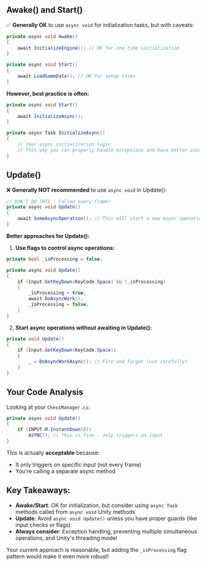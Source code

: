 
## **Awake() and Start()**

✅ **Generally OK** to use `async void` for initialization tasks, but with caveats:

```csharp
private async void Awake()
{
    await InitializeEngine(); // OK for one-time initialization
}

private async void Start() 
{
    await LoadGameData(); // OK for setup tasks
}
```

**However, best practice is often:**

```csharp
private async void Start()
{
    await InitializeAsync();
}

private async Task InitializeAsync()
{
    // Your async initialization logic
    // This way you can properly handle exceptions and have better control
}
```

## **Update()**

❌ **Generally NOT recommended** to use `async void` in Update():

```csharp
// DON'T DO THIS - Called every frame!
private async void Update()
{
    await SomeAsyncOperation(); // This will start a new async operation every frame!
}
```

**Better approaches for Update():**

1. **Use flags to control async operations:**

```csharp
private bool _isProcessing = false;

private async void Update()
{
    if (Input.GetKeyDown(KeyCode.Space) && !_isProcessing)
    {
        _isProcessing = true;
        await DoAsyncWork();
        _isProcessing = false;
    }
}
```

2. **Start async operations without awaiting in Update():**

```csharp
private void Update()
{
    if (Input.GetKeyDown(KeyCode.Space))
    {
        _ = DoAsyncWorkAsync(); // Fire and forget (use carefully)
    }
}
```

## **Your Code Analysis**

Looking at your `ChessManager.cs`:

```csharp
private async void Update()
{
    if (INPUT.M.InstantDown(0))
        ASYNC(); // This is fine - only triggers on input
}
```

This is actually **acceptable** because:

- It only triggers on specific input (not every frame)
- You're calling a separate async method

## **Key Takeaways:**

- **Awake/Start**: OK for initialization, but consider using `async Task` methods called from `async void` Unity methods
- **Update**: Avoid `async void Update()` unless you have proper guards (like input checks or flags)
- **Always consider**: Exception handling, preventing multiple simultaneous operations, and Unity's threading model

Your current approach is reasonable, but adding the `_isProcessing` flag pattern would make it even more robust!